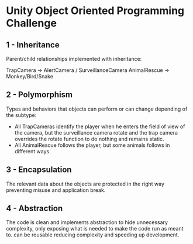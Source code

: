 # Unity Object Oriented Programming Challenge

## 1 - Inheritance

Parent/child relationships implemented with inheritance:

TrapCamera -> AlertCamera / SurveillanceCamera
AnimalRescue -> Monkey/Bird/Snake

## 2 - Polymorphism

Types and behaviors that objects can perform or can change depending of the subtype:

- All TrapCameras identify the player when he enters the field of view of the camera, but the surveillance camera rotate and the trap camera overrides the rotate function to do nothing and remains static.
- All AnimalRescue follows the player, but some animals follows in different ways

## 3 - Encapsulation

The relevant data about the objects are protected in the right way preventing misuse and application break.

## 4 - Abstraction

The code is clean and implements abstraction to hide unnecessary complexity, only exposing what is needed to make the code run as meant to. can be reusable reducing complexity and speeding up development.
